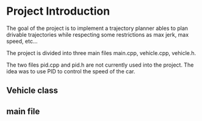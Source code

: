 # Project Introduction

The goal of the project is to implement a trajectory planner ables to plan drivable trajectories while respecting some restrictions as max jerk, max speed, etc...

The project is divided into three main files main.cpp, vehicle.cpp, vehicle.h.

The two files pid.cpp and pid.h are not currently used into the project. The idea was to use PID to control the speed of the car.

## Vehicle class



## main file

